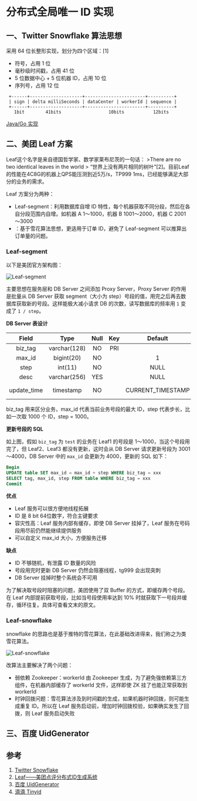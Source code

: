 # 分布式全局唯一 ID 实现

## 一、Twitter Snowflake 算法思想

采用 64 位长整形实现，划分为四个区域：[1]

- 符号，占用 1 位
- 毫秒级时间戳，占用 41 位
- 5 位数据中心 + 5 位机器 ID，占用 10 位
- 序列号，占用 12 位

```
 +------+--------------------+-----------------------+----------+
 | sign | delta milliSeconds | dataCenter | workerId | sequence |
 +------+--------------------+-----------------------+----------+
   1bit        41bits                  10bits           12bits
```

[Java/Go 实现](https://github.com/z1ming/Twitter-Snowflake-implementation)

## 二、美团 Leaf 方案

Leaf这个名字是来自德国哲学家、数学家莱布尼茨的一句话： >There are no two identical leaves in the world > “世界上没有两片相同的树叶”[2]。目前Leaf的性能在4C8G的机器上QPS能压测到近5万/s，TP999 1ms，已经能够满足大部分的业务的需求。

Leaf 方案分为两种：

- Leaf-segment：利用数据库自增 ID 特性，每个机器获取不同分段，然后在各自分段范围内自增。如机器 A 1～1000，机器 B 1001～2000，机器 C 2001～3000
- ：基于雪花算法思想，更适用于订单 ID，避免了 Leaf-segment 可以推算出订单量的问题。

### Leaf-segment 

以下是美团官方架构图：

![Leaf-segment](../images/文章/id/Leaf-segment.png)

主要思想在服务层和 DB Server 之间添加 Proxy Server，Proxy Server 的作用是批量从 DB Server 获取 segment（大小为 step）号段的值，用完之后再去数据库获取新的号段。这样能极大减小请求 DB 的次数，读写数据库的频率用 `1` 变成了 `1 / step`。

**DB Server 表设计**

|    Field    | Type         | Null | Key | Default           | Extra                       |
|:-----------:|:------------:|:----:|:---:|:-------:|:-----:|
|   biz_tag   | varchar(128) | NO   | PRI |                   |                             |
|   max_id    | bigint(20)   | NO   |     | 1                 |                             |
|    step     | int(11)      | NO   |     | NULL              |                             |
|    desc     | varchar(256) | YES  |     | NULL              |                             |
| update_time | timestamp    | NO   |     | CURRENT_TIMESTAMP | on update CURRENT_TIMESTAMP |

biz_tag 用来区分业务，max_id 代表当前业务号段的最大 ID，step 代表步长，比如一次取 1000 个 ID，step = 1000。

**更新号段的 SQL**

如上图，假如 `biz_tag` 为 `test` 的业务在 Leaf1 的号段是 1～1000，当这个号段用完了，但 Leaf2、Leaf3 都没有更新，这时会从 DB Server 请求更新号段为 3001～4000，DB Server 中的 `max_id` 会更新为 4000，更新的 SQL 如下： 

```sql
Begin
UPDATE table SET max_id = max_id + step WHERE biz_tag = xxx
SELECT tag, max_id, step FROM table WHERE biz_tag = xxx
Commit
```

**优点**

- Leaf 服务可以很方便地线程拓展
- ID 是 8 bit 64位数字，符合主键要求
- 容灾性高：Leaf 服务内部有缓存，即使 DB Server 挂掉了，Leaf 服务在号码段用尽前仍然能继续提供服务
- 可以自定义 max_id 大小，方便服务迁移

**缺点**
- ID 不够随机，有泄露 ID 数量的风险
- 号段用完时更新 DB Server 仍然会阻塞线程，tg999 会出现突刺
- DB Server 挂掉时整个系统会不可用

为了解决取号段时阻塞的问题，美团使用了双 Buffer 的方式，即缓存两个号段。在 Leaf 内部提前获取号段，比如当号段使用率达到 10% 时就获取下一号段并缓存，循环往复。具体可查看文末的原文。

### Leaf-snowflake

snowflake 的思路也是基于推特的雪花算法，在此基础改进得来，我们称之为类雪花算法。

![Leaf-snowflake](../images/文章/id/Leaf-snowflake.png)

改算法主要解决了两个问题：

- 弱依赖 Zookeeper：workerId 由 Zookeeper 生成，为了避免强依赖第三方组件，在机器内部缓存了 workerId 文件，这样即使 ZK 挂了也能正常获取到 workerId
- 时钟回拨问题：雪花算法涉及到时间戳的生成，如果机器时钟回拨，则可能生成重复 ID。所以在 Leaf 服务启动前，增加时钟回拨校验，如果确实发生了回拨，则 Leaf 服务启动失败

## 三、百度 UidGenerator



## 参考

1. [Twitter Snowflake](https://github.com/twitter-archive/snowflake)
2. [Leaf——美团点评分布式ID生成系统](https://tech.meituan.com/2017/04/21/mt-leaf.html)
2. [百度 UidGenerator](https://github.com/baidu/uid-generator/blob/master/README.zh_cn.md)
3. [滴滴 Tinyid](https://github.com/didi/tinyid)

